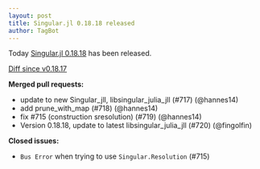 ```yaml
---
layout: post
title: Singular.jl 0.18.18 released
author: TagBot
---
```


Today [Singular.jl 0.18.18](https://github.com/oscar-system/Singular.jl/releases/tag/v0.18.18) has
been released.

[Diff since v0.18.17](https://github.com/oscar-system/Singular.jl/compare/v0.18.17...v0.18.18)


**Merged pull requests:**
- update to new Singular_jll, libsingular_julia_jll (#717) (@hannes14)
- add prune_with_map (#718) (@hannes14)
- fix #715 (construction sresolution) (#719) (@hannes14)
- Version 0.18.18, update to latest libsingular_julia_jll (#720) (@fingolfin)

**Closed issues:**
- `Bus Error` when trying to use `Singular.Resolution` (#715)
